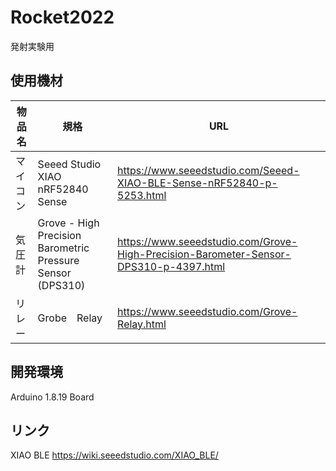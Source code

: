 # Rocket2022
発射実験用

## 使用機材
|物品名|規格|URL|
| --- | --- | ---|
|マイコン|Seeed Studio XIAO nRF52840 Sense|https://www.seeedstudio.com/Seeed-XIAO-BLE-Sense-nRF52840-p-5253.html|
|気圧計|Grove - High Precision Barometric Pressure Sensor (DPS310)|https://www.seeedstudio.com/Grove-High-Precision-Barometer-Sensor-DPS310-p-4397.html|
|リレー|Grobe　Relay|https://www.seeedstudio.com/Grove-Relay.html|

## 開発環境

Arduino 1.8.19
 Board 
 
 
## リンク

XIAO BLE https://wiki.seeedstudio.com/XIAO_BLE/
